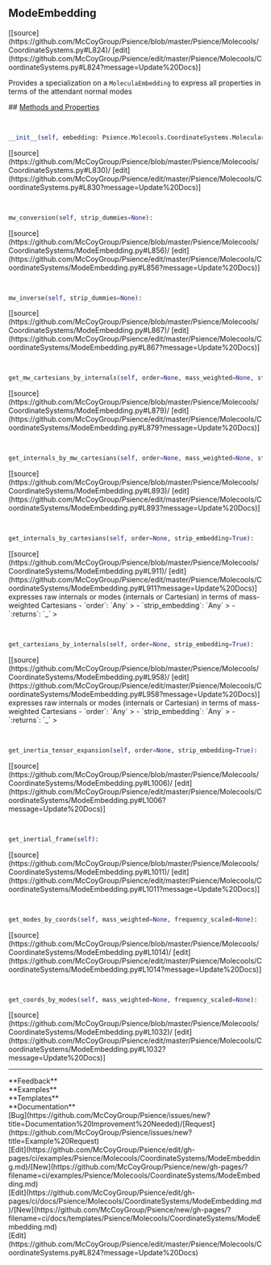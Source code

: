 ## <a id="Psience.Molecools.CoordinateSystems.ModeEmbedding">ModeEmbedding</a> 

<div class="docs-source-link" markdown="1">
[[source](https://github.com/McCoyGroup/Psience/blob/master/Psience/Molecools/CoordinateSystems.py#L824)/
[edit](https://github.com/McCoyGroup/Psience/edit/master/Psience/Molecools/CoordinateSystems.py#L824?message=Update%20Docs)]
</div>

Provides a specialization on a `MoleculaEmbedding` to express all properties
in terms of the attendant normal modes







<div class="collapsible-section">
 <div class="collapsible-section collapsible-section-header" markdown="1">
## <a class="collapse-link" data-toggle="collapse" href="#methods" markdown="1"> Methods and Properties</a> <a class="float-right" data-toggle="collapse" href="#methods"><i class="fa fa-chevron-down"></i></a>
 </div>
 <div class="collapsible-section collapsible-section-body collapse show" id="methods" markdown="1">
 
<a id="Psience.Molecools.CoordinateSystems.ModeEmbedding.__init__" class="docs-object-method">&nbsp;</a> 
```python
__init__(self, embedding: Psience.Molecools.CoordinateSystems.MolecularEmbedding, modes, mass_weight=None, dimensionless=None, masses=None): 
```
<div class="docs-source-link" markdown="1">
[[source](https://github.com/McCoyGroup/Psience/blob/master/Psience/Molecools/CoordinateSystems.py#L830)/
[edit](https://github.com/McCoyGroup/Psience/edit/master/Psience/Molecools/CoordinateSystems.py#L830?message=Update%20Docs)]
</div>


<a id="Psience.Molecools.CoordinateSystems.ModeEmbedding.mw_conversion" class="docs-object-method">&nbsp;</a> 
```python
mw_conversion(self, strip_dummies=None): 
```
<div class="docs-source-link" markdown="1">
[[source](https://github.com/McCoyGroup/Psience/blob/master/Psience/Molecools/CoordinateSystems/ModeEmbedding.py#L856)/
[edit](https://github.com/McCoyGroup/Psience/edit/master/Psience/Molecools/CoordinateSystems/ModeEmbedding.py#L856?message=Update%20Docs)]
</div>


<a id="Psience.Molecools.CoordinateSystems.ModeEmbedding.mw_inverse" class="docs-object-method">&nbsp;</a> 
```python
mw_inverse(self, strip_dummies=None): 
```
<div class="docs-source-link" markdown="1">
[[source](https://github.com/McCoyGroup/Psience/blob/master/Psience/Molecools/CoordinateSystems/ModeEmbedding.py#L867)/
[edit](https://github.com/McCoyGroup/Psience/edit/master/Psience/Molecools/CoordinateSystems/ModeEmbedding.py#L867?message=Update%20Docs)]
</div>


<a id="Psience.Molecools.CoordinateSystems.ModeEmbedding.get_mw_cartesians_by_internals" class="docs-object-method">&nbsp;</a> 
```python
get_mw_cartesians_by_internals(self, order=None, mass_weighted=None, strip_embedding=True): 
```
<div class="docs-source-link" markdown="1">
[[source](https://github.com/McCoyGroup/Psience/blob/master/Psience/Molecools/CoordinateSystems/ModeEmbedding.py#L879)/
[edit](https://github.com/McCoyGroup/Psience/edit/master/Psience/Molecools/CoordinateSystems/ModeEmbedding.py#L879?message=Update%20Docs)]
</div>


<a id="Psience.Molecools.CoordinateSystems.ModeEmbedding.get_internals_by_mw_cartesians" class="docs-object-method">&nbsp;</a> 
```python
get_internals_by_mw_cartesians(self, order=None, mass_weighted=None, strip_embedding=True): 
```
<div class="docs-source-link" markdown="1">
[[source](https://github.com/McCoyGroup/Psience/blob/master/Psience/Molecools/CoordinateSystems/ModeEmbedding.py#L893)/
[edit](https://github.com/McCoyGroup/Psience/edit/master/Psience/Molecools/CoordinateSystems/ModeEmbedding.py#L893?message=Update%20Docs)]
</div>


<a id="Psience.Molecools.CoordinateSystems.ModeEmbedding.get_internals_by_cartesians" class="docs-object-method">&nbsp;</a> 
```python
get_internals_by_cartesians(self, order=None, strip_embedding=True): 
```
<div class="docs-source-link" markdown="1">
[[source](https://github.com/McCoyGroup/Psience/blob/master/Psience/Molecools/CoordinateSystems/ModeEmbedding.py#L911)/
[edit](https://github.com/McCoyGroup/Psience/edit/master/Psience/Molecools/CoordinateSystems/ModeEmbedding.py#L911?message=Update%20Docs)]
</div>
expresses raw internals or modes (internals or Cartesian) in terms of mass-weighted Cartesians
  - `order`: `Any`
    > 
  - `strip_embedding`: `Any`
    > 
  - `:returns`: `_`
    >


<a id="Psience.Molecools.CoordinateSystems.ModeEmbedding.get_cartesians_by_internals" class="docs-object-method">&nbsp;</a> 
```python
get_cartesians_by_internals(self, order=None, strip_embedding=True): 
```
<div class="docs-source-link" markdown="1">
[[source](https://github.com/McCoyGroup/Psience/blob/master/Psience/Molecools/CoordinateSystems/ModeEmbedding.py#L958)/
[edit](https://github.com/McCoyGroup/Psience/edit/master/Psience/Molecools/CoordinateSystems/ModeEmbedding.py#L958?message=Update%20Docs)]
</div>
expresses raw internals or modes (internals or Cartesian) in terms of mass-weighted Cartesians
  - `order`: `Any`
    > 
  - `strip_embedding`: `Any`
    > 
  - `:returns`: `_`
    >


<a id="Psience.Molecools.CoordinateSystems.ModeEmbedding.get_inertia_tensor_expansion" class="docs-object-method">&nbsp;</a> 
```python
get_inertia_tensor_expansion(self, order=None, strip_embedding=True): 
```
<div class="docs-source-link" markdown="1">
[[source](https://github.com/McCoyGroup/Psience/blob/master/Psience/Molecools/CoordinateSystems/ModeEmbedding.py#L1006)/
[edit](https://github.com/McCoyGroup/Psience/edit/master/Psience/Molecools/CoordinateSystems/ModeEmbedding.py#L1006?message=Update%20Docs)]
</div>


<a id="Psience.Molecools.CoordinateSystems.ModeEmbedding.get_inertial_frame" class="docs-object-method">&nbsp;</a> 
```python
get_inertial_frame(self): 
```
<div class="docs-source-link" markdown="1">
[[source](https://github.com/McCoyGroup/Psience/blob/master/Psience/Molecools/CoordinateSystems/ModeEmbedding.py#L1011)/
[edit](https://github.com/McCoyGroup/Psience/edit/master/Psience/Molecools/CoordinateSystems/ModeEmbedding.py#L1011?message=Update%20Docs)]
</div>


<a id="Psience.Molecools.CoordinateSystems.ModeEmbedding.get_modes_by_coords" class="docs-object-method">&nbsp;</a> 
```python
get_modes_by_coords(self, mass_weighted=None, frequency_scaled=None): 
```
<div class="docs-source-link" markdown="1">
[[source](https://github.com/McCoyGroup/Psience/blob/master/Psience/Molecools/CoordinateSystems/ModeEmbedding.py#L1014)/
[edit](https://github.com/McCoyGroup/Psience/edit/master/Psience/Molecools/CoordinateSystems/ModeEmbedding.py#L1014?message=Update%20Docs)]
</div>


<a id="Psience.Molecools.CoordinateSystems.ModeEmbedding.get_coords_by_modes" class="docs-object-method">&nbsp;</a> 
```python
get_coords_by_modes(self, mass_weighted=None, frequency_scaled=None): 
```
<div class="docs-source-link" markdown="1">
[[source](https://github.com/McCoyGroup/Psience/blob/master/Psience/Molecools/CoordinateSystems/ModeEmbedding.py#L1032)/
[edit](https://github.com/McCoyGroup/Psience/edit/master/Psience/Molecools/CoordinateSystems/ModeEmbedding.py#L1032?message=Update%20Docs)]
</div>
 </div>
</div>












---


<div markdown="1" class="text-secondary">
<div class="container">
  <div class="row">
   <div class="col" markdown="1">
**Feedback**   
</div>
   <div class="col" markdown="1">
**Examples**   
</div>
   <div class="col" markdown="1">
**Templates**   
</div>
   <div class="col" markdown="1">
**Documentation**   
</div>
   <div class="col" markdown="1">
   
</div>
   <div class="col" markdown="1">
   
</div>
   <div class="col" markdown="1">
   
</div>
</div>
  <div class="row">
   <div class="col" markdown="1">
[Bug](https://github.com/McCoyGroup/Psience/issues/new?title=Documentation%20Improvement%20Needed)/[Request](https://github.com/McCoyGroup/Psience/issues/new?title=Example%20Request)   
</div>
   <div class="col" markdown="1">
[Edit](https://github.com/McCoyGroup/Psience/edit/gh-pages/ci/examples/Psience/Molecools/CoordinateSystems/ModeEmbedding.md)/[New](https://github.com/McCoyGroup/Psience/new/gh-pages/?filename=ci/examples/Psience/Molecools/CoordinateSystems/ModeEmbedding.md)   
</div>
   <div class="col" markdown="1">
[Edit](https://github.com/McCoyGroup/Psience/edit/gh-pages/ci/docs/Psience/Molecools/CoordinateSystems/ModeEmbedding.md)/[New](https://github.com/McCoyGroup/Psience/new/gh-pages/?filename=ci/docs/templates/Psience/Molecools/CoordinateSystems/ModeEmbedding.md)   
</div>
   <div class="col" markdown="1">
[Edit](https://github.com/McCoyGroup/Psience/edit/master/Psience/Molecools/CoordinateSystems.py#L824?message=Update%20Docs)   
</div>
   <div class="col" markdown="1">
   
</div>
   <div class="col" markdown="1">
   
</div>
   <div class="col" markdown="1">
   
</div>
</div>
</div>
</div>
